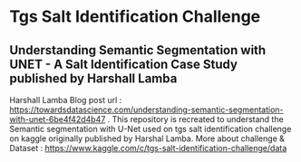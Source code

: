 # Tgs Salt Identification Challenge
## Understanding Semantic Segmentation with UNET - A Salt Identification Case Study published by Harshall Lamba
Harshall Lamba Blog post url :  https://towardsdatascience.com/understanding-semantic-segmentation-with-unet-6be4f42d4b47 .
This repository is recreated to understand the Semantic segmentation with U-Net used on tgs salt identification challenge on kaggle originally published by Harshal   Lamba.
More about challenge & Dataset  : https://www.kaggle.com/c/tgs-salt-identification-challenge/data
